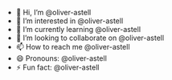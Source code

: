 - 👋 Hi, I’m @oliver-astell
- 👀 I’m interested in @oliver-astell
- 🌱 I’m currently learning @oliver-astell
- 💞️ I’m looking to collaborate on @oliver-astell
- 📫 How to reach me @oliver-astell
- 😄 Pronouns: @oliver-astell
- ⚡ Fun fact: @oliver-astell

<!---
oliver-astell/oliver-astell is a ✨ special ✨ repository because its `README.md` (this file) appears on your GitHub profile.
You can click the Preview link to take a look at your changes.
--->
